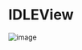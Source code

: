 # IDLEView
![image](https://user-images.githubusercontent.com/74383773/222033362-8d642ee0-8647-4643-b9c1-a4df3bf27cd6.png)
